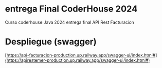 # entrega Final CoderHouse 2024
Curso coderhouse Java 2024 entrega final API Rest Facturacion

# Despliegue (swagger)
[https://api-facturacion-production.up.railway.app/swagger-ui/index.html#](https://apirestemer-production.up.railway.app/swagger-ui/index.html#)

